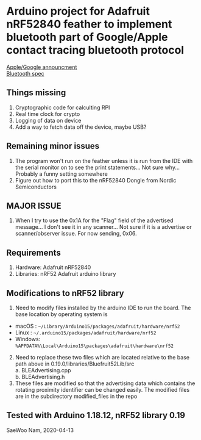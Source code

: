 # Arduino project for Adafruit nRF52840 feather to implement bluetooth part of Google/Apple contact tracing bluetooth protocol
[Apple/Google announcment](https://www.apple.com/covid19/contacttracing/)  
[Bluetooth spec](https://covid19-static.cdn-apple.com/applications/covid19/current/static/contact-tracing/pdf/ContactTracing-BluetoothSpecificationv1.1.pdf)

##  Things missing
1.  Cryptographic code for calculting RPI
2.  Real time clock for crypto
3.  Logging of data on device
4.  Add a way to fetch data off the device, maybe USB?

##  Remaining minor issues
1. The program won't run on the feather unless it is run from the IDE with the serial monitor on to see the print statements... Not sure why... Probably a funny setting somewhere
2. Figure out how to port this to the nRF52840 Dongle from Nordic Semiconductors

##  MAJOR ISSUE 
1. When I try to use the 0x1A for the "Flag" field of the advertised message... I don't see it in any scanner... Not sure if it is a advertise or scanner/observer issue.  For now sending, 0x06.

##  Requirements
1.  Hardware: Adafruit nRF52840
2.  Libraries: nRF52 Adafruit arduino library

##  Modifications to nRF52 library
1.  Need to modify files installed by the arduino IDE to run the board.  The base location by operating system is
* macOS  : `~/Library/Arduino15/packages/adafruit/hardware/nrf52`
* Linux  : `~/.arduino15/packages/adafruit/hardware/nrf52`
* Windows: `%APPDATA%\Local\Arduino15\packages\adafruit\hardware\nrf52`
2. Need to replace these two files  which are located relative to the base path above in 0.19.0/libraries/Bluefruit52Lib/src  
   a. BLEAdvertising.cpp  
   b. BLEAdvertising.h  
3. These files are modified so that the advertising data which contains the rotating proximity identifier can be changed easily.  The modified files are in the subdirectory modified_files in the repo
  
## Tested with Arduino 1.18.12, nRF52 library 0.19

SaeWoo Nam, 2020-04-13
